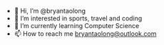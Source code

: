 - 👋 Hi, I’m @bryantaolong
- 👀 I’m interested in sports, travel and coding
- 🌱 I’m currently learning Computer Science
- 📫 How to reach me bryantaolong@outlook.com

<!---
bryantaolong/bryantaolong is a ✨ special ✨ repository because its `README.md` (this file) appears on your GitHub profile.
You can click the Preview link to take a look at your changes.
--->
